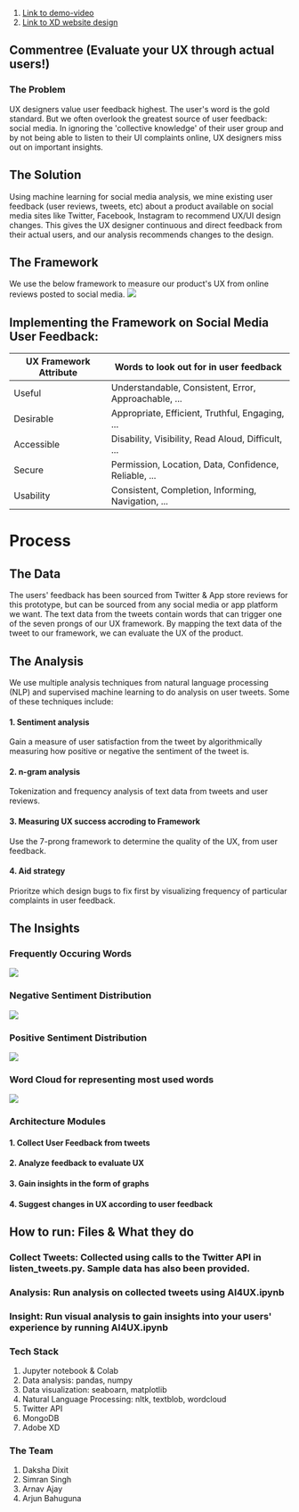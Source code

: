 1. [Link to demo-video](https://wetransfer.com/downloads/d30e575ed297db77329d92ad95771ced20210307215448/8a2a49)<br>
2. [Link to XD website design](https://xd.adobe.com/view/5789e5de-1b5b-4805-99c5-45a0700862df-02da/?fullscreen)

## Commentree (Evaluate your UX through actual users!)

### The Problem
UX designers value user feedback highest. The user's word is the gold standard. But we often overlook the greatest source of user feedback: social media. In ignoring the 'collective knowledge' of their user group and by not being able to listen to their UI complaints online, UX designers miss out on important insights.

## The Solution
Using machine learning for social media analysis, we mine existing user feedback (user reviews, tweets, etc) about a product available on social media sites like Twitter, Facebook, Instagram to recommend UX/UI design changes. This gives the UX designer continuous and direct feedback from their actual users, and our analysis recommends changes to the design.

## The Framework
We use the below framework to measure our product's UX from online reviews posted to social media.
<img src="https://raw.githubusercontent.com/standard-deviant/ai4ux/main/hexagon.jpeg">
## Implementing the Framework on Social Media User Feedback:
| UX Framework Attribute | Words to look out for in user feedback |
| --- | --- |
| Useful | Understandable, Consistent, Error, Approachable, ... |
| Desirable | Appropriate, Efficient, Truthful, Engaging, ... |
| Accessible | Disability, Visibility, Read Aloud, Difficult, ... |
| Secure | Permission, Location, Data, Confidence, Reliable, ... |                                     
| Usability | Consistent, Completion, Informing, Navigation, ... |

# Process
## The Data
The users' feedback has been sourced from Twitter & App store reviews for this prototype, but can be sourced from any social media or app platform we want. The text data from the tweets contain words that can trigger one of the seven prongs of our UX framework. By mapping the text data of the tweet to our framework, we can evaluate the UX of the product.

## The Analysis
We use multiple analysis techniques from natural language processing (NLP) and supervised machine learning to do analysis on user tweets. Some of these techniques include:
#### 1. Sentiment analysis
Gain a measure of user satisfaction from the tweet by algorithmically measuring how positive or negative the sentiment of the tweet is.
#### 2. n-gram analysis
Tokenization and frequency analysis of text data from tweets and user reviews.
#### 3. Measuring UX success accroding to Framework
Use the 7-prong framework to determine the quality of the UX, from user feedback.
#### 4. Aid strategy
Prioritze which design bugs to fix first by visualizing frequency of particular complaints in user feedback.

## The Insights

### Frequently Occuring Words
<img src="https://raw.githubusercontent.com/standard-deviant/ai4ux/main/MostFrequentWords.jpeg">

### Negative Sentiment Distribution
<img src="https://raw.githubusercontent.com/standard-deviant/ai4ux/main/NegativeSntiment.jpeg">

### Positive Sentiment Distribution
<img src="https://raw.githubusercontent.com/standard-deviant/ai4ux/main/PositiveSentiment.jpeg">

### Word Cloud for representing most used words
<img src="https://raw.githubusercontent.com/standard-deviant/ai4ux/main/WordCloud.jpeg">


### Architecture Modules
#### 1. Collect User Feedback from tweets
#### 2. Analyze feedback to evaluate UX
#### 3. Gain insights in the form of graphs
#### 4. Suggest changes in UX according to user feedback


## How to run: Files & What they do
### Collect Tweets: Collected using calls to the Twitter API in listen_tweets.py. Sample data has also been provided.
### Analysis: Run analysis on collected tweets using AI4UX.ipynb
### Insight: Run visual analysis to gain insights into your users' experience by running AI4UX.ipynb


### Tech Stack
1. Jupyter notebook & Colab
2. Data analysis: pandas, numpy
3. Data visualization: seaboarn, matplotlib
4. Natural Language Processing: nltk, textblob, wordcloud
5. Twitter API
6. MongoDB
7. Adobe XD

### The Team
1. Daksha Dixit
2. Simran Singh
3. Arnav Ajay
4. Arjun Bahuguna
